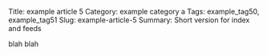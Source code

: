 Title: example article 5
Category: example category a
Tags: example_tag50, example_tag51
Slug: example-article-5
Summary: Short version for index and feeds

blah blah
